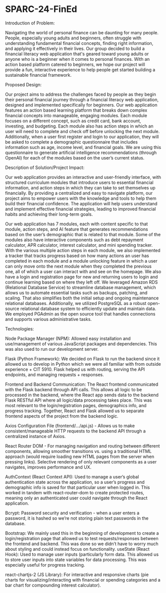 # SPARC-24-FinEd

Introduction of Problem:

Navigating the world of personal finance can be daunting for many people. People, especially young adults and beginners, often struggle with understanding fundamental financial concepts, finding right information, and applying it effectively in their lives. Our group decided to build a financial literacy web application that's geared toward young adults or anyone who is a beginner when it comes to personal finances. With an action based platform catered to beginners, we hope our project will provide a fun, interactive experience to help people get started building a sustainable financial framework.

Proposed Design:

Our project aims to address the challenges faced by people as they begin their personal financial journey through a financial literacy web application, designed and implemented specifically for beginners. Our web application features an action based learning platform that breaks down complex financial concepts into manageable, engaging modules. Each module focuses on a different concept, such as credit card, bank account, investing, and budgeting. Each module also has action steps in which an user will need to complete and check off before unlocking the next module. Additionally, when a user first register and login to our application, they will be asked to complete a demographic questionnaire that includes information such as age, income level, and financial goals. We are using this questionnaire to generate artificial intelligence recommendations (through OpenAI) for each of the modules based on the user’s current status.

Description of Solution/Project Impact:

Our web application provides an interactive and user-friendly interface, with structured curriculum modules that introduce users to essential financial information, and action steps in which they can take to set themselves up financially. By providing a centralized and easy to navigate platform, our project aims to empower users with the knowledge and tools to help them build their financial confidence. The application will help users understand and implement effective financial strategies, leading to improved financial habits and achieving their long-term goals.

Our web application has 7 modules, each with content specific to that module, action steps, and AI feature that generates recommendations based on the user’s demographic that is related to that module. Some of the modules also have interactive components such as debt repayment calculator,  APR calculator,  interest calculator, and mini spending tracker. With the various multiple action steps in each module, we also implemented a tracker that tracks progress based on how many actions an user has completed in each module and a module unlocking feature in which a user can only move onto the next module when they completed the previous one, all of which a user can interact with and see on the homepage. We also have a login and registration page for new and returning users to login and continue learning based on where they left off. 
We leveraged Amazon RDS (Relational Database Service) to streamline database management, which allows us to automate essential tasks such as backups, patching, and scaling. That also simplifies both the initial setup and ongoing maintenance relational databases. Additionally, we utilized PostgreSQL as a robust open-source relational database system to efficiently update and maintain data. We employed PGAdmin as the open source tool that handles connections and supports various administrative tasks.

Technologies:

Node Package Manager (NPM): Allowed easy installation and use/management of various JavaScript packages and dependencies. This was also used to run our development server.

Flask (Python Framework): We decided on Flask to run the backend since it allowed us to develop in Python which we were all familiar with from outside experience + CIT 5910. Flask helped us with routing, serving the API endpoints, and managing requests + responses.

Frontend and Backend Communication: The React frontend communicated with the Flask backend through API calls. This allows all logic to be processed in the backend, where the React app sends data to the backend Flask RESTful API where all logic/data processing takes place. This was most relevant to the login/registration pages, demographics info, and progress tracking. Together, React and Flask allowed us to separate frontend aspects of the project from the backend logic.

Axios Configuration File (frontend/…/api.js) - Allows us to make consistent/manageable HTTP requests to the backend API through a centralized instance of Axios.

React Router DOM - For managing navigation and routing between different components, allowing smoother transitions vs. using a traditional HTML approach (would require loading new HTML pages from the server when pressing links). Selective rendering of only relevant components as a user navigates, improves performance and UX.

AuthContext (React Context API): Used to manage a user’s global authentication state across the application, so a user’s progress and demographic info is saved for that particular user when logged in. This worked in tandem with react-router-dom to create protected routes, meaning only an authenticated user could navigate through the React application.

Bcrypt: Password security and verification - when a user enters a password, it is hashed so we’re not storing plain text passwords in the database.

Bootstrap: We mainly used this in the beginning of development to create a login/registration page that allowed us to test requests/responses between the frontend and backend. This was done so we didn’t have to worry much about styling and could instead focus on functionality.
useState (React Hook): Used to manage user inputs (particularly form data. This allowed us to store user inputs into state variables for data processing. This was especially useful for progress tracking.

react-chartjs-2 (JS Library): For interactive and responsive charts (pie charts for visualizing/interacting with financial or spending categories and a bar chart for compounding interest calculator).
